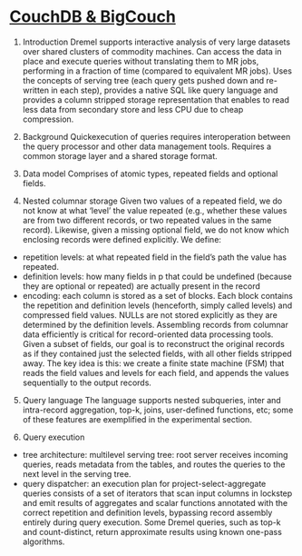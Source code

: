 # [CouchDB & BigCouch](https://static.googleusercontent.com/media/research.google.com/es//pubs/archive/36632.pdf)
1. Introduction
Dremel supports interactive analysis of very large datasets over shared clusters of commodity machines. Can access the data in place and execute queries without translating them to MR jobs, performing in a fraction of time (compared to equivalent MR jobs). Uses the concepts of serving tree (each query gets pushed down and re-written in each step), provides a native SQL like query language and provides a column stripped storage representation that enables to read less data from secondary store and less CPU due to cheap compression.

2. Background
Quickexecution of queries requires interoperation between the query processor and other data management tools. Requires a common storage layer and a shared storage format.

3. Data model
Comprises of atomic types, repeated fields and optional fields.

4. Nested columnar storage
Given two values of a repeated field, we do not know at what ‘level’ the value repeated (e.g., whether these values are from two different records, or two repeated values in the same record). Likewise, given a missing optional field, we do not know which enclosing records were defined explicitly. We define:
- repetition levels: at what repeated field in the field’s path the value has repeated.
- definition levels: how many fields in p that could be undefined (because they are optional or repeated) are actually present in the record
- encoding: each column is stored as a set of blocks. Each block contains the repetition and definition levels (henceforth, simply called levels) and compressed field values. NULLs are not stored explicitly as they are determined by the definition levels.
Assembling records from columnar data efficiently is critical for
record-oriented data processing tools. Given a subset of fields, our goal is to reconstruct the original records as if they contained just the selected fields, with all other fields stripped away. The key idea is this: we create a finite state machine (FSM) that reads the field values and levels for each field, and appends the values sequentially to the output records. 

5. Query language
The language supports nested subqueries, inter and intra-record aggregation, top-k, joins, user-defined functions, etc; some of these features are exemplified in the experimental section.

6. Query execution
- tree architecture: multilevel serving tree: root server receives incoming queries, reads metadata from the tables, and routes the queries to the next level in the serving tree.
- query dispatcher: an execution plan for project-select-aggregate queries consists of a set of iterators that scan input columns in lockstep and emit results of aggregates and scalar functions annotated with the correct repetition and definition levels, bypassing record assembly entirely during query execution. Some Dremel queries, such as top-k and count-distinct, return approximate results using known one-pass algorithms.

